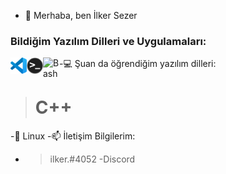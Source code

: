 - 👋 Merhaba, ben İlker Sezer


### Bildiğim Yazılım Dilleri ve Uygulamaları:


<img align="left" alt="Visual Studio Code" width="26px" src="https://raw.githubusercontent.com/github/explore/80688e429a7d4ef2fca1e82350fe8e3517d3494d/topics/visual-studio-code/visual-studio-code.png" />
<img align="left" alt="Terminal" width="26px" src="https://raw.githubusercontent.com/github/explore/80688e429a7d4ef2fca1e82350fe8e3517d3494d/topics/terminal/terminal.png" />
<img align="left" alt="Bash" width="26px" src="https://cdn.discordapp.com/attachments/832611714817720341/854367711785779200/bash.png" />
 
-💻 Şuan da öğrendiğim yazılım dilleri:
> <h1>C++</h1>

-💞️ Linux
-📫 İletişim Bilgilerim:
- > ilker.#4052 -Discord
